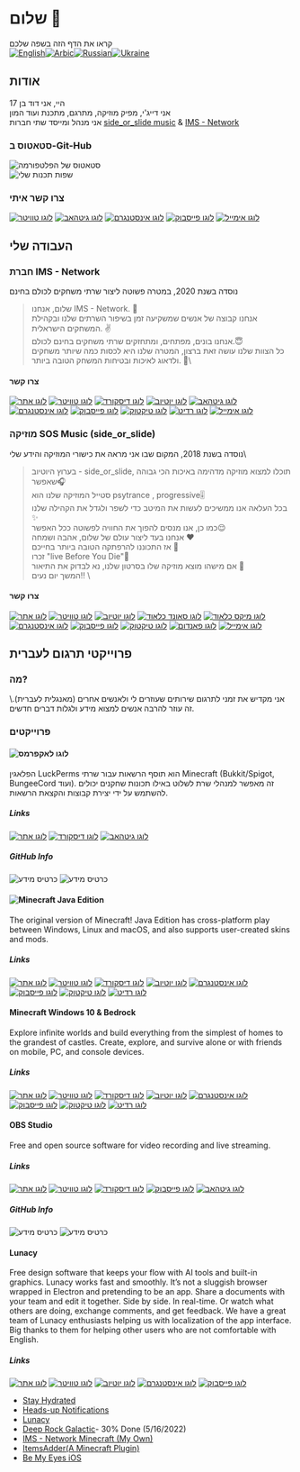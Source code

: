# שלום 👋
קראו את הדף הזה בשפה שלכם\
[![English](photos/Usa.svg)](README.md)[![Arbic](photos/uae.svg)]()[![Russian](photos/russia.svg)]()[![Ukraine](photos/Ukraine.svg)]()
## אודות
היי, אני דוד בן 17\
אני דייג'י, מפיק מוזיקה, מתרגם, מתכנת ועוד המון\
אני מנהל ומייסד שתי חברות [side_or_slide music](https://www.youtube.com/c/sideorslideMusic) & [IMS - Network](https://israelmincraftml.wixsite.com/ims-network)
### סטאטוס ב-Git-Hub
![סטאטוס של הפלטפורמה](https://github-readme-stats.vercel.app/api?username=thefourcraft&show_icons=true&theme=dark)\
![שפות תכנות שלי](https://github-readme-stats.vercel.app/api/top-langs/?username=thefourcraft&theme=dark&langs_count=8)
### צרו קשר איתי
[![לוגו טוויטר](photos/Twitter-icon.svg)](https://twitter.com/thefourcraft)
[![לוגו גיטהאב](photos/Github-icon.svg)](https://github.com/thefourcraft)
[![לוגו אינסטנגרם](photos/Instagram-icon.svg)](https://www.instagram.com/david_furman/)
[![לוגו פייסבוק](photos/Facebook-icon.svg)](https://www.facebook.com/david2004furman)
[![לוגו אימייל](photos/Email-icon.svg)](mailto:coo@ims-network.net?subject=[GitHub])
## העבודה שלי
### חברת IMS - Network
נוסדה בשנת 2020, במטרה פשוטה ליצור שרתי משחקים לכולם בחינם
> שלום, אנחנו IMS - Network. 👋\
אנחנו קבוצה של אנשים שמשקיעה זמן בשיפור השרתים שלנו ובקהילת המשחקים הישראלית. ✌️\
אנחנו בונים, מפתחים, ומתחזקים שרתי משחקים בחינם לכולם.😇\
כל הצוות שלנו עושה זאת ברצון, המטרה שלנו היא לכסות כמה שיותר משחקים ולדאוג לאיכות ובטיחות המשחק הטובה ביותר. 🤩\
#### צרו קשר
[![לוגו אתר](photos/Website-icon.svg)](https://israelmincraftml.wixsite.com/ims-network)
[![לוגו טוויטר](photos/Twitter-icon.svg)](https://twitter.com/network_ims)
[![לוגו דיסקורד](photos/Discord-icon.svg)](https://discord.ims-network.net)
[![לוגו יוטיוב](photos/Play-icon.svg)](https://www.youtube.com/channel/UC2k502VERIriL01UtnpE_wQ)
[![לוגו גיטהאב](photos/Github-icon.svg)](https://github.com/IMS-Network)
[![לוגו אינסטנגרם](photos/Instagram-icon.svg)](https://www.instagram.com/ims__network/)
[![לוגו פייסבוק](photos/Facebook-icon.svg)](https://www.facebook.com/IMSNetworkOfficial)
[![לוגו טיקטוק](photos/Tiktok-icon.svg)](https://www.tiktok.com/@ims_network)
[![לוגו רדיט](photos/Reddit-icon.svg)](https://www.reddit.com/r/IMS_Network/)
[![לוגו אימייל](photos/Email-icon.svg)](mailto:support@ims-network.net?subject=[GitHub])
### מוזיקה SOS Music (side_or_slide)
נוסדה בשנת 2018, המקום שבו אני מראה את כישורי המוזיקה והידע שלי\
>בערוץ היוטיוב - side_or_slide, תוכלו  למצוא מוזיקה מדהימה באיכות הכי גבוהה שאפשר🎧\
סטייל המוזיקה שלנו הוא psytrance , progressive🎚️\
בכל העלאה אנו ממשיכים לעשות את המיטב כדי לשפר ולגדל את הקהילה שלנו ✨\
כמו כן, אנו מנסים להפוך את החוויה לפשוטה ככל האפשר😌\
אנחנו בעד ליצור עולם של שלום, אהבה ושמחה ❤️\
אז התכוננו  להרפתקה הטובה ביותר בחייכם 🤩\
זכרו "live Before You Die"🥂\
אם מישהו מוצא מוזיקה שלו בסרטון שלנו, נא לבדוק את התיאור 🧐\
המשך יום נעים‼ ️\
#### צרו קשר
[![לוגו אתר](photos/Website-icon.svg)](https://yousideorslide7715.wixsite.com/website)
[![לוגו טוויטר](photos/Twitter-icon.svg)](https://twitter.com/or_slide)
[![לוגו יוטיוב](photos/Play-icon.svg)](https://www.youtube.com/channel/UCEGkCJFSotCr4F4sMmshHsA)
[![לוגו סאונד כלאוד](photos/Soundcloud-icon.svg)](https://soundcloud.com/side_or-slide)
[![לוגו מיקס כלאוד](photos/Mixcloud-icon.svg)](https://www.mixcloud.com/side_or_slide/)
[![לוגו אינסטנגרם](photos/Instagram-icon.svg)](https://www.instagram.com/side_or_slide/)
[![לוגו פייסבוק](photos/Facebook-icon.svg)](https://www.facebook.com/sideorslide)
[![לוגו טיקטוק](photos/Tiktok-icon.svg)](https://www.tiktok.com/@side_or_slide)
[![לוגו פאנדום](photos/Fandom-icon.svg)](https://trance.fandom.com/wiki/Side_or_slide)
[![לוגו אימייל](photos/Email-icon.svg)](mailto:you.side.or.slide.7715@gmail.com?subject=[GitHub])
## פרוייקטי תרגום לעברית
### מה?
אני מקדיש את זמני לתרגום שירותים שעוזרים לי ולאנשים אחרים (מאנגלית לעברית).\ 
זה עוזר להרבה אנשים למצוא מידע ולגלות דברים חדשים.
### פרוייקטים
#### ![לוגו לאקפרמס](photos/LackPerms.svg)
הפלאגין LuckPerms הוא תוסף הרשאות עבור שרתי Minecraft (Bukkit/Spigot, BungeeCord ועוד). זה מאפשר למנהלי שרת לשלוט באילו תכונות שחקנים יכולים להשתמש על ידי יצירת קבוצות והקצאת הרשאות.
##### Links
[![לוגו אתר](photos/Website-icon.svg)](https://luckperms.net/)
[![לוגו דיסקורד](photos/Discord-icon.svg)](https://discord.gg/luckperms)
[![לוגו גיטהאב](photos/Github-icon.svg)](https://github.com/LuckPerms/LuckPerms)
##### GitHub Info
![כרטיס מידע](https://github-readme-stats.vercel.app/api/pin/?username=LuckPerms&repo=LuckPerms&theme=dark)
![כרטיס מידע](https://github-readme-stats.vercel.app/api/pin/?username=LuckPerms&repo=LuckPermsWeb&theme=dark)
#### ![Minecraft Java Edition](photos/Minecraft-java-logo.svg)
The original version of Minecraft! Java Edition has cross-platform play between Windows, Linux and macOS, and also supports user-created skins and mods.
##### Links
[![לוגו אתר](photos/Website-icon.svg)](https://www.minecraft.net/en-us/store/minecraft-java-edition)
[![לוגו טוויטר](photos/Twitter-icon.svg)](https://twitter.com/Minecraft)
[![לוגו דיסקורד](photos/Discord-icon.svg)](https://discord.com/invite/minecraft)
[![לוגו יוטיוב](photos/Play-icon.svg)](https://www.youtube.com/minecraft)
[![לוגו אינסטנגרם](photos/Instagram-icon.svg)](https://www.instagram.com/minecraft/)
[![לוגו פייסבוק](photos/Facebook-icon.svg)](https://www.facebook.com/minecraft/)
[![לוגו טיקטוק](photos/Tiktok-icon.svg)](https://www.tiktok.com/@ims_network)
[![לוגו רדיט](photos/Reddit-icon.svg)](https://www.reddit.com/r/Minecraft/)
#### Minecraft Windows 10 & Bedrock
Explore infinite worlds and build everything from the simplest of homes to the grandest of castles. Create, explore, and survive alone or with friends on mobile, PC, and console devices.
##### Links
[![לוגו אתר](photos/Website-icon.svg)](https://www.minecraft.net/en-us/store/minecraft-windows10)
[![לוגו טוויטר](photos/Twitter-icon.svg)](https://twitter.com/Minecraft)
[![לוגו דיסקורד](photos/Discord-icon.svg)](https://discord.com/invite/minecraft)
[![לוגו יוטיוב](photos/Play-icon.svg)](https://www.youtube.com/minecraft)
[![לוגו אינסטנגרם](photos/Instagram-icon.svg)](https://www.instagram.com/minecraft/)
[![לוגו פייסבוק](photos/Facebook-icon.svg)](https://www.facebook.com/minecraft/)
[![לוגו טיקטוק](photos/Tiktok-icon.svg)](https://www.tiktok.com/@ims_network)
[![לוגו רדיט](photos/Reddit-icon.svg)](https://www.reddit.com/r/Minecraft/)
#### OBS Studio
Free and open source software for video recording and live streaming.
##### Links
[![לוגו אתר](photos/Website-icon.svg)](https://obsproject.com/)
[![לוגו טוויטר](photos/Twitter-icon.svg)](https://twitter.com/OBSProject)
[![לוגו דיסקורד](photos/Discord-icon.svg)](https://obsproject.com/discord)
[![לוגו פייסבוק](photos/Facebook-icon.svg)](https://facebook.com/OpenBroadcasterSoftware)
[![לוגו גיטהאב](photos/Github-icon.svg)](https://github.com/obsproject/obs-studio)
##### GitHub Info
![כרטיס מידע](https://github-readme-stats.vercel.app/api/pin/?username=obsproject&repo=obs-studio&theme=dark)
![כרטיס מידע](https://github-readme-stats.vercel.app/api/pin/?username=obsproject&repo=obs-crowdin-sync&theme=dark)
#### Lunacy
Free design software that keeps your flow with AI tools and built-in graphics. Lunacy works fast and smoothly. It’s not a sluggish browser wrapped in Electron and pretending to be an app. Share a documents with your team and edit it together. Side by side. In real-time. Or watch what others are doing, exchange comments, and get feedback. We have a great team of Lunacy enthusiasts helping us with localization of the app interface. Big thanks to them for helping other users who are not comfortable with English.
##### Links
[![לוגו אתר](photos/Website-icon.svg)](https://icons8.com/lunacy)
[![לוגו טוויטר](photos/Twitter-icon.svg)](https://twitter.com/Icons8_Lunacy)
[![לוגו יוטיוב](photos/Play-icon.svg)](https://www.youtube.com/channel/UCRXYx6Qg7kgH0EAqa-Gl0HA)
[![לוגו אינסטנגרם](photos/Instagram-icon.svg)](https://www.instagram.com/icons8)
[![לוגו פייסבוק](photos/Facebook-icon.svg)](https://www.facebook.com/Icons8)


* [Stay Hydrated](https://www.gndzkrkc.com/stayhydrated/)
* [Heads-up Notifications](http://simen.codes/app/android-5-headsup-notifications/)
* [Lunacy](https://icons8.com/lunacy)
* [Deep Rock Galactic](https://store.steampowered.com/app/548430/Deep_Rock_Galactic/)- 30% Done (5/16/2022)
* [IMS - Network Minecraft (My Own)](https://israelmincraftml.wixsite.com/ims-network)
* [ItemsAdder(A Minecraft Plugin)](https://spigot.devs.beer/itemsadder/)
* [Be My Eyes iOS](https://www.bemyeyes.com/)
